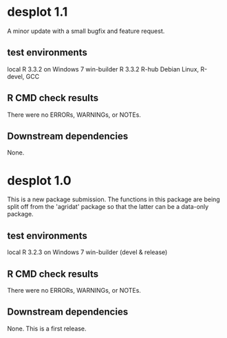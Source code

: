 # desplot 1.1

A minor update with a small bugfix and feature request.

## test environments

local R 3.3.2 on Windows 7
win-builder R 3.3.2
R-hub Debian Linux, R-devel, GCC

## R CMD check results

There were no ERRORs, WARNINGs, or NOTEs.

## Downstream dependencies

None.

# desplot 1.0

This is a new package submission.  The functions in this package are being
split off from the 'agridat' package so that the latter can be a data-only
package.

## test environments

local R 3.2.3 on Windows 7
win-builder (devel & release)

## R CMD check results

There were no ERRORs, WARNINGs, or NOTEs.

## Downstream dependencies

None.  This is a first release.

